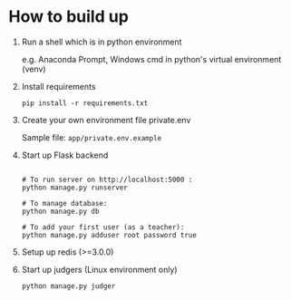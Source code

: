 # How to build up

1. Run a shell which is in python environment

	e.g. Anaconda Prompt, Windows cmd in python's virtual environment (venv)

2. Install requirements
	```shell
	pip install -r requirements.txt
	```

3. Create your own environment file private.env

	Sample file: `app/private.env.example`

4. Start up Flask backend
	```shell

	# To run server on http://localhost:5000 :
	python manage.py runserver
	
	# To manage database:
	python manage.py db

	# To add your first user (as a teacher):
	python manage.py adduser root password true
	```

5. Setup up redis (>=3.0.0)

6. Start up judgers (Linux environment only)
	```shell
	python manage.py judger
	```
